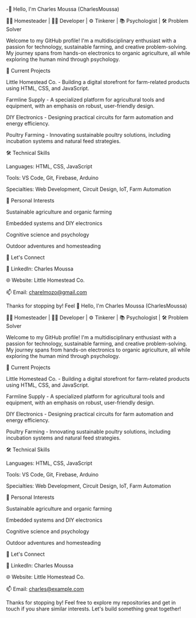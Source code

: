 -👋 Hello, I'm Charles Moussa (CharlesMoussa)

👨‍🌾 Homesteader | 👨‍💻 Developer | ⚙️ Tinkerer | 📚 Psychologist | 🛠️ Problem Solver

Welcome to my GitHub profile! I'm a multidisciplinary enthusiast with a passion for technology, sustainable farming, and creative problem-solving. My journey spans from hands-on electronics to organic agriculture, all while exploring the human mind through psychology.

🚀 Current Projects

Little Homestead Co. - Building a digital storefront for farm-related products using HTML, CSS, and JavaScript.

Farmline Supply - A specialized platform for agricultural tools and equipment, with an emphasis on robust, user-friendly design.

DIY Electronics - Designing practical circuits for farm automation and energy efficiency.

Poultry Farming - Innovating sustainable poultry solutions, including incubation systems and natural feed strategies.


🛠️ Technical Skills

Languages: HTML, CSS, JavaScript

Tools: VS Code, Git, Firebase, Arduino

Specialties: Web Development, Circuit Design, IoT, Farm Automation


🌱 Personal Interests

Sustainable agriculture and organic farming

Embedded systems and DIY electronics

Cognitive science and psychology

Outdoor adventures and homesteading


💬 Let's Connect

💼 LinkedIn: Charles Moussa

🌐 Website: Little Homestead Co.

📫 Email: charelmozo@gmail.com


Thanks for stopping by! Feel 
👋 Hello, I'm Charles Moussa (CharlesMoussa)

👨‍🌾 Homesteader | 👨‍💻 Developer | ⚙️ Tinkerer | 📚 Psychologist | 🛠️ Problem Solver

Welcome to my GitHub profile! I'm a multidisciplinary enthusiast with a passion for technology, sustainable farming, and creative problem-solving. My journey spans from hands-on electronics to organic agriculture, all while exploring the human mind through psychology.

🚀 Current Projects

Little Homestead Co. - Building a digital storefront for farm-related products using HTML, CSS, and JavaScript.

Farmline Supply - A specialized platform for agricultural tools and equipment, with an emphasis on robust, user-friendly design.

DIY Electronics - Designing practical circuits for farm automation and energy efficiency.

Poultry Farming - Innovating sustainable poultry solutions, including incubation systems and natural feed strategies.


🛠️ Technical Skills

Languages: HTML, CSS, JavaScript

Tools: VS Code, Git, Firebase, Arduino

Specialties: Web Development, Circuit Design, IoT, Farm Automation


🌱 Personal Interests

Sustainable agriculture and organic farming

Embedded systems and DIY electronics

Cognitive science and psychology

Outdoor adventures and homesteading


💬 Let's Connect

💼 LinkedIn: Charles Moussa

🌐 Website: Little Homestead Co.

📫 Email: charles@example.com


Thanks for stopping by! Feel free to explore my repositories and get in touch if you share similar interests. Let's build something great together!
